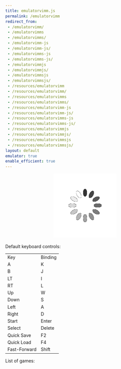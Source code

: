 ```yaml
---
title: emulatorvimm.js
permalink: /emulatorvimm
redirect_from: 
 - /emulatorvimm/
 - /emulatorvimms
 - /emulatorvimms/
 - /emulatorvimm-js
 - /emulatorvimm-js/
 - /emulatorvimms-js
 - /emulatorvimms-js/
 - /emulatorvimmjs
 - /emulatorvimmjs/
 - /emulatorvimmsjs
 - /emulatorvimmsjs/
 - /resources/emulatorvimm
 - /resources/emulatorvimm/
 - /resources/emulatorvimms
 - /resources/emulatorvimms/
 - /resources/emulatorvimm-js
 - /resources/emulatorvimm-js/
 - /resources/emulatorvimms-js
 - /resources/emulatorvimms-js/
 - /resources/emulatorvimmjs
 - /resources/emulatorvimmjs/
 - /resources/emulatorvimmsjs
 - /resources/emulatorvimmsjs/
layout: default
emulator: true
enable_efficient: true
---
```


<div style="max-width:100%; max-height:100%;">
  <div id="game"></div>
  <div id="loading-gif" style="text-align:center;"><img src="https://raw.githubusercontent.com/arialhamed/static/main/images/spinner.gif"></div>
</div>
<br>
<div class="container">
  <div class="row row-cols-lg-2 row-cols-1">
    <div class="col" id="default-info">
      Default keyboard controls:
      <table width="100%">
        <tbody>
          <tr><td>Key</td><td>Binding</td></tr>
          <tr><td>A</td><td>K</td></tr>
          <tr><td>B</td><td>J</td></tr>
          <tr><td>LT</td><td>I</td></tr>
          <tr><td>RT</td><td>L</td></tr>
          <tr><td>Up</td><td>W</td></tr>
          <tr><td>Down</td><td>S</td></tr>
          <tr><td>Left</td><td>A</td></tr>
          <tr><td>Right</td><td>D</td></tr>
          <tr><td>Start</td><td>Enter</td></tr>
          <tr><td>Select</td><td>Delete</td></tr>
          <tr><td>Quick Save</td><td>F2</td></tr>
          <tr><td>Quick Load</td><td>F4</td></tr>
          <tr><td>Fast-Forward</td><td>Shift</td></tr>
        </tbody>
      </table>
    </div>
    <div class="col">
      List of games:
      <ul id="gba-intake">
      </ul>
    </div>
  </div>
</div>
<script>
listGBA();
async function listGBA(){
  let gbaIntakeText = "";
  const response = await fetch("https://arialhamed.pythonanywhere.com/emulator/gba");
  const all = await response.json();
  all.forEach(addToHTML);
  gId("gba-intake").innerHTML = gbaIntakeText;
  async function addToHTML(romDeets){
    gbaIntakeText += "<li><a href=\"/emulatorvimm?rom=" + romDeets["slug"] + "\">" + romDeets["name"] + "</a></li>";
  }
}
// Read URL for EmulatorJS. If there is no rom query loaded, don't load emulator settings
const currentQuery = new URLSearchParams(window.location.search); 
const romName = currentQuery.get("rom");
if (!romName) {
  // This will be loaded in the page first
  gId("default-info").innerHTML = "Select one of the games here to start playing.<br><br>Particles background is paused to optimize gameplay.<br><br>EmulatorJS by <a href=\"https://github.com/EmulatorJS/EmulatorJS\">Ethan O\'Brien</a><br>Games from <a href=\"https://vimm.net/\">vimm.net</a><br><br>";
  gId("loading-gif").innerHTML = "";
} 
$.ajax({
  url: "https://arialhamed.pythonanywhere.com/emulator/gba/" + inRomName,
  dataType: "object"
}).done(function(deets) {
  EJS_player = '#game';
  EJS_core = "gba";
  EJS_gameName = deets["name"];
  EJS_color = '#222';
  EJS_startOnLoaded = true; 
  EJS_onGameStart = function(e){ gId("loading-gif").innerHTML = ""; };
  EJS_Buttons = { playPause: false, restart: true, mute: false, settings: false, fullscreen: true, saveState: false, loadState: false, screenRecord: false, gamepad: true, cheat: false, volume: true, saveSavFiles: false, loadSavFiles: false, quickSave: false, quickLoad: false, screenshot: false, cacheManager: false };
  EJS_pathtodata = 'https://cdn.jsdelivr.net/gh/EmulatorJS/EmulatorJS@latest/data/';
  EJS_gameUrl = deets["url"];
  EJS_biosUrl = "https://raw.githubusercontent.com/arialhamed/static/main/others/gba_bios.bin";
  EJS_defaultControls = {
    0: {
      0: {'value' : 'j', 'value2' : 'BUTTON_2', 'keycode': '74'}, // B
      // 1: {'value' : '', 'value2' : '', 'keycode': ''}, // Y
      2: {'value' : 'delete', 'value2' : 'SELECT', 'keycode': '46'}, // SELECT
      3: {'value' : 'enter', 'value2' : 'START', 'keycode': '13'}, // START
      4: {'value' : 'w', 'value2' : 'LEFT_STICK_Y:-1', 'keycode': '87'}, // UP
      5: {'value' : 's', 'value2' : 'LEFT_STICK_Y:+1', 'keycode': '83'}, // DOWN
      6: {'value' : 'a', 'value2' : 'LEFT_STICK_X:-1', 'keycode': '65'}, // LEFT
      7: {'value' : 'd', 'value2' : 'LEFT_STICK_X:+1', 'keycode': '68'}, // RIGHT
      8: {'value' : 'k', 'value2' : 'BUTTON_3', 'keycode': '75'}, // A 
      // 9: {'value' : '', 'value2' : '', 'keycode': ''}, // X
      10: {'value' : 'i', 'value2' : 'LEFT_TOP_SHOULDER', 'keycode': '73'}, // L
      11: {'value' : 'l', 'value2' : 'RIGHT_TOP_SHOULDER', 'keycode': '76'}, // R
      24: {'value' : 'f2', 'value2' : '', 'keycode': '113'}, // QUICK SAVE
      25: {'value' : 'f4', 'value2' : '', 'keycode': '115'}, // QUICK LOAD
      27: {'value' : 'shift', 'value2' : '', 'keycode': '16'} // FAST
      // 28: {'value' : 'r', 'value2' : '', 'keycode': '82'} // SLOW
    },
    1: {},
    2: {},
    3: {}
  }
})
% let deets = {};
% loadEmulator(romName);
% // EmulatorJS
% async function loadEmulator(inRomName){
%   const response = await fetch("https://arialhamed.pythonanywhere.com/emulator/gba/" + inRomName);
%   const deets = await response.json();
%   // const gameUrl = deets["url"]
%   console.log(deets)
% }
% EJS_player = '#game';
% EJS_core = "gba";
% EJS_gameName = deets["name"];
% EJS_color = '#222';
% EJS_startOnLoaded = true; 
% EJS_onGameStart = function(e){ gId("loading-gif").innerHTML = ""; };
% EJS_Buttons = { playPause: false, restart: true, mute: false, settings: false, fullscreen: true, saveState: false, loadState: false, screenRecord: false, gamepad: true, cheat: false, volume: true, saveSavFiles: false, loadSavFiles: false, quickSave: false, quickLoad: false, screenshot: false, cacheManager: false };
% EJS_pathtodata = 'https://cdn.jsdelivr.net/gh/EmulatorJS/EmulatorJS@latest/data/';
% EJS_gameUrl = deets["url"];
% EJS_biosUrl = "https://raw.githubusercontent.com/arialhamed/static/main/others/gba_bios.bin";
% EJS_defaultControls = {
%   0: {
%     0: {'value' : 'j', 'value2' : 'BUTTON_2', 'keycode': '74'}, // B
%     // 1: {'value' : '', 'value2' : '', 'keycode': ''}, // Y
%     2: {'value' : 'delete', 'value2' : 'SELECT', 'keycode': '46'}, // SELECT
%     3: {'value' : 'enter', 'value2' : 'START', 'keycode': '13'}, // START
%     4: {'value' : 'w', 'value2' : 'LEFT_STICK_Y:-1', 'keycode': '87'}, // UP
%     5: {'value' : 's', 'value2' : 'LEFT_STICK_Y:+1', 'keycode': '83'}, // DOWN
%     6: {'value' : 'a', 'value2' : 'LEFT_STICK_X:-1', 'keycode': '65'}, // LEFT
%     7: {'value' : 'd', 'value2' : 'LEFT_STICK_X:+1', 'keycode': '68'}, // RIGHT
%     8: {'value' : 'k', 'value2' : 'BUTTON_3', 'keycode': '75'}, // A 
%     // 9: {'value' : '', 'value2' : '', 'keycode': ''}, // X
%     10: {'value' : 'i', 'value2' : 'LEFT_TOP_SHOULDER', 'keycode': '73'}, // L
%     11: {'value' : 'l', 'value2' : 'RIGHT_TOP_SHOULDER', 'keycode': '76'}, // R
%     24: {'value' : 'f2', 'value2' : '', 'keycode': '113'}, // QUICK SAVE
%     25: {'value' : 'f4', 'value2' : '', 'keycode': '115'}, // QUICK LOAD
%     27: {'value' : 'shift', 'value2' : '', 'keycode': '16'} // FAST
%     // 28: {'value' : 'r', 'value2' : '', 'keycode': '82'} // SLOW
%   },
%   1: {},
%   2: {},
%   3: {}
% }
</script>

<script src='https://cdn.jsdelivr.net/gh/EmulatorJS/EmulatorJS@latest/data/loader.js'></script>
